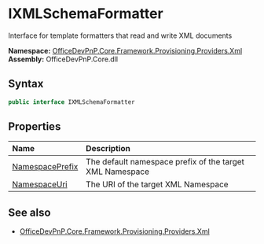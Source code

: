 # IXMLSchemaFormatter
Interface for template formatters that read and write XML documents  

**Namespace:** [OfficeDevPnP.Core.Framework.Provisioning.Providers.Xml](OfficeDevPnP.Core.Framework.Provisioning.Providers.Xml.md)  
**Assembly:** OfficeDevPnP.Core.dll  
## Syntax
```C#
public interface IXMLSchemaFormatter
```
## Properties
|**Name**|**Description**|
|:-----|:-----|
| [NamespacePrefix](OfficeDevPnP.Core.Framework.Provisioning.Providers.Xml.IXMLSchemaFormatter.NamespacePrefix.md) | The default namespace prefix of the target XML Namespace
| [NamespaceUri](OfficeDevPnP.Core.Framework.Provisioning.Providers.Xml.IXMLSchemaFormatter.NamespaceUri.md) | The URI of the target XML Namespace
## See also
- [OfficeDevPnP.Core.Framework.Provisioning.Providers.Xml](OfficeDevPnP.Core.Framework.Provisioning.Providers.Xml.md)
